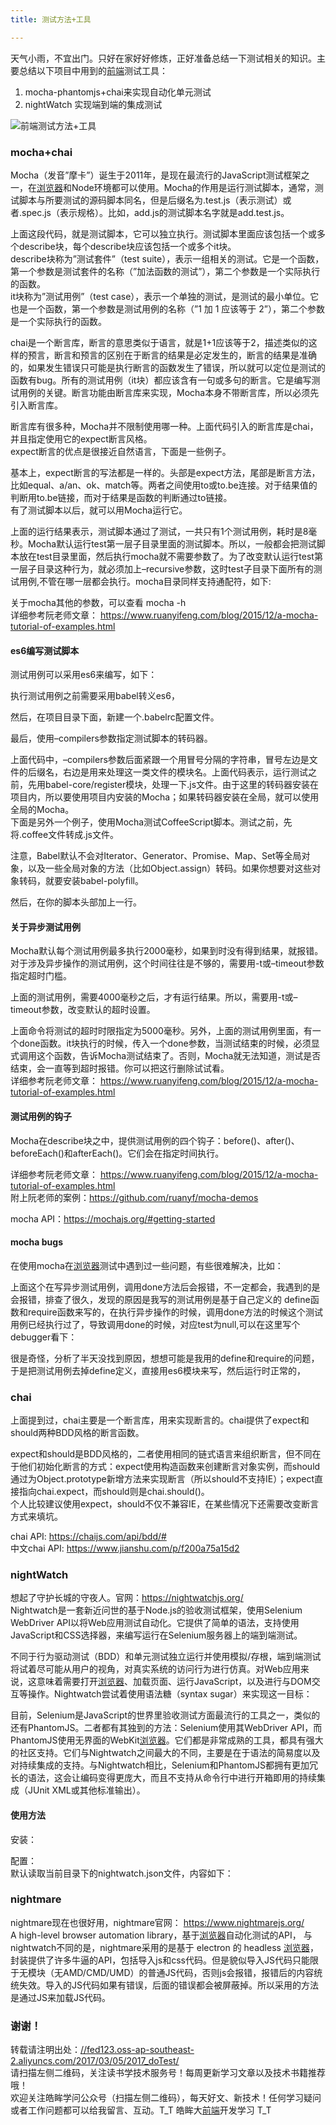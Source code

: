 ```yaml
---
title: 测试方法+工具

---
```

天气小雨，不宜出门。只好在家好好修炼，正好准备总结一下测试相关的知识。主要总结以下项目中用到的[前端](https://www.w3cdoc.com)测试工具：

  1. mocha-phantomjs+chai来实现自动化单元测试
  2. nightWatch 实现端到端的集成测试

<a></a>

![[前端](https://www.w3cdoc.com)测试方法+工具][1]

### [][2]mocha+chai

Mocha（发音”摩卡”）诞生于2011年，是现在最流行的JavaScript测试框架之一，在[浏览器](https://www.w3cdoc.com)和Node环境都可以使用。Mocha的作用是运行测试脚本，通常，测试脚本与所要测试的源码脚本同名，但是后缀名为.test.js（表示测试）或者.spec.js（表示规格）。比如，add.js的测试脚本名字就是add.test.js。

上面这段代码，就是测试脚本，它可以独立执行。测试脚本里面应该包括一个或多个describe块，每个describe块应该包括一个或多个it块。  
describe块称为”测试套件”（test suite），表示一组相关的测试。它是一个函数，第一个参数是测试套件的名称（”加法函数的测试”），第二个参数是一个实际执行的函数。  
it块称为”测试用例”（test case），表示一个单独的测试，是测试的最小单位。它也是一个函数，第一个参数是测试用例的名称（”1 加 1 应该等于 2”），第二个参数是一个实际执行的函数。

chai是一个断言库，断言的意思类似于语言，就是1+1应该等于2，描述类似的这样的预言，断言和预言的区别在于断言的结果是必定发生的，断言的结果是准确的，如果发生错误只可能是执行断言的函数发生了错误，所以就可以定位是测试的函数有bug。所有的测试用例（it块）都应该含有一句或多句的断言。它是编写测试用例的关键。断言功能由断言库来实现，Mocha本身不带断言库，所以必须先引入断言库。

断言库有很多种，Mocha并不限制使用哪一种。上面代码引入的断言库是chai，并且指定使用它的expect断言风格。  
expect断言的优点是很接近自然语言，下面是一些例子。

基本上，expect断言的写法都是一样的。头部是expect方法，尾部是断言方法，比如equal、a/an、ok、match等。两者之间使用to或to.be连接。对于结果值的判断用to.be链接，而对于结果是函数的判断通过to链接。  
有了测试脚本以后，就可以用Mocha运行它。

上面的运行结果表示，测试脚本通过了测试，一共只有1个测试用例，耗时是8毫秒。Mocha默认运行test第一层子目录里面的测试脚本。所以，一般都会把测试脚本放在test目录里面，然后执行mocha就不需要参数了。为了改变默认运行test第一层子目录这种行为，就必须加上–recursive参数，这时test子目录下面所有的测试用例,不管在哪一层都会执行。mocha目录同样支持通配符，如下:

关于mocha其他的参数，可以查看 mocha -h  
详细参考阮老师文章： <a href="https://www.ruanyifeng.com/blog/2015/12/a-mocha-tutorial-of-examples.html" target="_blank" rel="external">https://www.ruanyifeng.com/blog/2015/12/a-mocha-tutorial-of-examples.html</a>

#### [][3]es6编写测试脚本

测试用例可以采用es6来编写，如下：

执行测试用例之前需要采用babel转义es6，

然后，在项目目录下面，新建一个.babelrc配置文件。

最后，使用–compilers参数指定测试脚本的转码器。

上面代码中，–compilers参数后面紧跟一个用冒号分隔的字符串，冒号左边是文件的后缀名，右边是用来处理这一类文件的模块名。上面代码表示，运行测试之前，先用babel-core/register模块，处理一下.js文件。由于这里的转码器安装在项目内，所以要使用项目内安装的Mocha；如果转码器安装在全局，就可以使用全局的Mocha。  
下面是另外一个例子，使用Mocha测试CoffeeScript脚本。测试之前，先将.coffee文件转成.js文件。

注意，Babel默认不会对Iterator、Generator、Promise、Map、Set等全局对象，以及一些全局对象的方法（比如Object.assign）转码。如果你想要对这些对象转码，就要安装babel-polyfill。

然后，在你的脚本头部加上一行。

#### [][4]关于异步测试用例

Mocha默认每个测试用例最多执行2000毫秒，如果到时没有得到结果，就报错。对于涉及异步操作的测试用例，这个时间往往是不够的，需要用-t或–timeout参数指定超时门槛。

上面的测试用例，需要4000毫秒之后，才有运行结果。所以，需要用-t或–timeout参数，改变默认的超时设置。

上面命令将测试的超时时限指定为5000毫秒。另外，上面的测试用例里面，有一个done函数。it块执行的时候，传入一个done参数，当测试结束的时候，必须显式调用这个函数，告诉Mocha测试结束了。否则，Mocha就无法知道，测试是否结束，会一直等到超时报错。你可以把这行删除试试看。  
详细参考阮老师文章： <a href="https://www.ruanyifeng.com/blog/2015/12/a-mocha-tutorial-of-examples.html" target="_blank" rel="external">https://www.ruanyifeng.com/blog/2015/12/a-mocha-tutorial-of-examples.html</a>

#### [][5]测试用例的钩子

Mocha在describe块之中，提供测试用例的四个钩子：before()、after()、beforeEach()和afterEach()。它们会在指定时间执行。

详细参考阮老师文章： <a href="https://www.ruanyifeng.com/blog/2015/12/a-mocha-tutorial-of-examples.html" target="_blank" rel="external">https://www.ruanyifeng.com/blog/2015/12/a-mocha-tutorial-of-examples.html</a>  
附上阮老师的案例：<a href="https://github.com/ruanyf/mocha-demos" target="_blank" rel="external">https://github.com/ruanyf/mocha-demos</a>

mocha API：<a href="https://mochajs.org/#getting-started" target="_blank" rel="external">https://mochajs.org/#getting-started</a>

#### [][6]mocha bugs

在使用mocha在[浏览器](https://www.w3cdoc.com)测试中遇到过一些问题，有些很难解决，比如：

上面这个在写异步测试用例，调用done方法后会报错，不一定都会，我遇到的是会报错，排查了很久，发现的原因是我写的测试用例是基于自己定义的 define函数和require函数来写的，在执行异步操作的时候，调用done方法的时候这个测试用例已经执行过了，导致调用done的时候，对应test为null,可以在这里写个debugger看下：

很是奇怪，分析了半天没找到原因，想想可能是我用的define和require的问题，于是把测试用例去掉define定义，直接用es6模块来写，然后运行时正常的，

### [][7]chai

上面提到过，chai主要是一个断言库，用来实现断言的。chai提供了expect和should两种BDD风格的断言函数。

expect和should是BDD风格的，二者使用相同的链式语言来组织断言，但不同在于他们初始化断言的方式：expect使用构造函数来创建断言对象实例，而should通过为Object.prototype新增方法来实现断言（所以should不支持IE）；expect直接指向chai.expect，而should则是chai.should()。  
个人比较建议使用expect，should不仅不兼容IE，在某些情况下还需要改变断言方式来填坑。

chai API: <a href="https://chaijs.com/api/bdd/#" target="_blank" rel="external">https://chaijs.com/api/bdd/#</a>  
中文chai API: <a href="https://www.jianshu.com/p/f200a75a15d2" target="_blank" rel="external">https://www.jianshu.com/p/f200a75a15d2</a>

### [][8]nightWatch

想起了守护长城的守夜人。官网：<a href="https://nightwatchjs.org/" target="_blank" rel="external">https://nightwatchjs.org/</a>  
Nightwatch是一套新近问世的基于Node.js的验收测试框架，使用Selenium WebDriver API以将Web应用测试自动化。它提供了简单的语法，支持使用JavaScript和CSS选择器，来编写运行在Selenium服务器上的端到端测试。

不同于行为驱动测试（BDD）和单元测试独立运行并使用模拟/存根，端到端测试将试着尽可能从用户的视角，对真实系统的访问行为进行仿真。对Web应用来说，这意味着需要打开[浏览器](https://www.w3cdoc.com)、加载页面、运行JavaScript，以及进行与DOM交互等操作。Nightwatch尝试着使用语法糖（syntax sugar）来实现这一目标：

目前，Selenium是JavaScript的世界里验收测试方面最流行的工具之一，类似的还有PhantomJS。二者都有其独到的方法：Selenium使用其WebDriver API，而PhantomJS使用无界面的WebKit[浏览器](https://www.w3cdoc.com)。它们都是非常成熟的工具，都具有强大的社区支持。它们与Nightwatch之间最大的不同，主要是在于语法的简易度以及对持续集成的支持。与Nightwatch相比，Selenium和PhantomJS都拥有更加冗长的语法，这会让编码变得更庞大，而且不支持从命令行中进行开箱即用的持续集成（JUnit XML或其他标准输出）。

#### [][9]使用方法

安装：

配置：  
默认读取当前目录下的nightwatch.json文件，内容如下：

### [][10]nightmare

nightmare现在也很好用，nightmare官网： <a href="https://www.nightmarejs.org/" target="_blank" rel="external">https://www.nightmarejs.org/</a>  
A high-level browser automation library，基于[浏览器](https://www.w3cdoc.com)自动化测试的API， 与nightwatch不同的是，nightmare采用的是基于 electron 的 headless [浏览器](https://www.w3cdoc.com)，封装提供了许多牛逼的API，包括导入js和css代码。但是貌似导入JS代码只能限于无模块（无AMD/CMD/UMD）的普通JS代码，否则js会报错，报错后的内容统统失效。导入的JS代码如果有错误，后面的错误都会被屏蔽掉。所以采用的方法是通过JS来加载JS代码。

### [][11]谢谢！

转载请注明出处：<a href="//fed123.oss-ap-southeast-2.aliyuncs.com/2017/03/05/2017_doTest/" target="_blank" rel="external">//fed123.oss-ap-southeast-2.aliyuncs.com/2017/03/05/2017_doTest/</a>  
请扫描左侧二维码，关注读书学技术服务号！每周更新学习文章以及技术书籍推荐哦！  
欢迎关注皓眸学问公众号（扫描左侧二维码），每天好文、新技术！任何学习疑问或者工作问题都可以给我留言、互动。T\_T 皓眸大[前端](https://www.w3cdoc.com)开发学习 T\_T

 [1]: //fed123.oss-ap-southeast-2.aliyuncs.com/wp-content/uploads/2017/08/autoTest3.png
 [2]: //fed123.oss-ap-southeast-2.aliyuncs.com/2017/03/05/2017_doTest/#mocha-chai "mocha+chai"
 [3]: //fed123.oss-ap-southeast-2.aliyuncs.com/2017/03/05/2017_doTest/#es6编写测试脚本 "es6编写测试脚本"
 [4]: //fed123.oss-ap-southeast-2.aliyuncs.com/2017/03/05/2017_doTest/#关于异步测试用例 "关于异步测试用例"
 [5]: //fed123.oss-ap-southeast-2.aliyuncs.com/2017/03/05/2017_doTest/#测试用例的钩子 "测试用例的钩子"
 [6]: //fed123.oss-ap-southeast-2.aliyuncs.com/2017/03/05/2017_doTest/#mocha-bugs "mocha bugs"
 [7]: //fed123.oss-ap-southeast-2.aliyuncs.com/2017/03/05/2017_doTest/#chai "chai"
 [8]: //fed123.oss-ap-southeast-2.aliyuncs.com/2017/03/05/2017_doTest/#nightWatch "nightWatch"
 [9]: //fed123.oss-ap-southeast-2.aliyuncs.com/2017/03/05/2017_doTest/#使用方法 "使用方法"
 [10]: //fed123.oss-ap-southeast-2.aliyuncs.com/2017/03/05/2017_doTest/#nightmare "nightmare"
 [11]: //fed123.oss-ap-southeast-2.aliyuncs.com/2017/03/05/2017_doTest/#谢谢！ "谢谢！"
